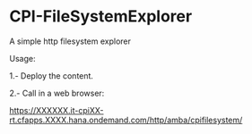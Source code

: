 # CPI-FileSystemExplorer
A simple http filesystem explorer 

Usage: 

1.- Deploy the content.

2.- Call in a web browser:

  https://XXXXXX.it-cpiXX-rt.cfapps.XXXX.hana.ondemand.com/http/amba/cpifilesystem/
